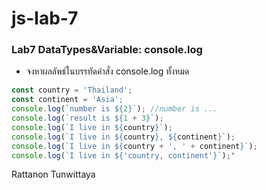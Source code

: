 # js-lab-7
### Lab7 DataTypes&Variable: console.log
- จงหาผลลัพธ์ในบรรทัดคำสั่ง console.log ทั้งหมด

``` JavaScript
const country = 'Thailand';
const continent = 'Asia';
console.log(`number is ${2}`); //number is ...
console.log(`result is ${1 + 3}`);
console.log(`I live in ${country}`);
console.log(`I live in ${country}, ${continent}`);
console.log(`I live in ${country + ', ' + continent}`);
console.log(`I live in ${'country, continent'}`);"
```
Rattanon Tunwittaya
